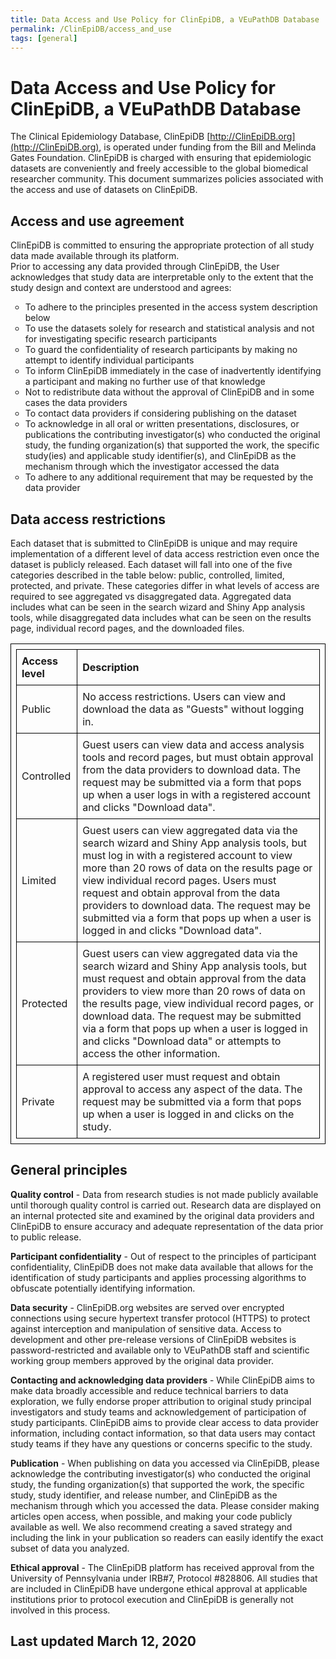 ```yaml
---
title: Data Access and Use Policy for ClinEpiDB, a VEuPathDB Database
permalink: /ClinEpiDB/access_and_use
tags: [general]
---
```

<style>
table {
  border-collapse: collapse;
}
table, th, td {
  border: 1px solid black;
  padding: 0.5em;
}
ul {
  list-style-type: circle;
}
</style>

<div id="ce-data-access" markdown="1">

# Data Access and Use Policy for ClinEpiDB, a VEuPathDB Database

The Clinical Epidemiology Database, ClinEpiDB [http://ClinEpiDB.org](http://ClinEpiDB.org), is operated under funding from the Bill and Melinda Gates Foundation. ClinEpiDB is charged with ensuring that epidemiologic datasets are conveniently and freely accessible to the global biomedical researcher community. This document summarizes policies associated with the access and use of datasets on ClinEpiDB.

## Access and use agreement
  
ClinEpiDB is committed to ensuring the appropriate protection of all study data made available through its platform.<br> 
Prior to accessing any data provided through ClinEpiDB, the User acknowledges that study data are interpretable only to the extent that the study design and context are understood and agrees:
    
* To adhere to the principles presented in the access system description below
* To use the datasets solely for research and statistical analysis and not for investigating specific research participants
* To guard the confidentiality of research participants by making no attempt to identify individual participants
* To inform ClinEpiDB immediately in the case of inadvertently identifying a participant and making no  further use of that knowledge
* Not to redistribute data without the approval of ClinEpiDB and in some cases the data providers
* To contact data providers if considering publishing on the dataset
* To acknowledge in all oral or written presentations, disclosures, or publications the contributing investigator(s) who conducted the original study, the funding organization(s) that supported the work, the specific study(ies) and applicable study identifier(s), and ClinEpiDB as the mechanism through which the investigator accessed the data
* To adhere to any additional requirement that may be requested by the data provider

##  Data access restrictions
    
Each dataset that is submitted to ClinEpiDB is unique and may require implementation of a different level of data access restriction even once the dataset is publicly released. Each dataset will fall into one of the five categories described in the table below: public, controlled, limited, protected, and private. These categories differ in what levels of access are required to see aggregated vs disaggregated data. Aggregated data includes what can be seen in the search wizard and Shiny App analysis tools, while disaggregated data includes what can be seen on the results page, individual record pages, and the downloaded files.

|  __Access level__ | __Description__ |
| :----- | :----- |
| Public | No access restrictions. Users can view and download the data as "Guests" without logging in. |
| Controlled | Guest users can view data and access analysis tools and record pages, but must obtain approval from the data providers to download data. The request may be submitted via a form that pops up when a user logs in with a registered account and clicks "Download data". |
| Limited | Guest users can view aggregated data via the search wizard and Shiny App analysis tools, but must log in with a registered account to view more than 20 rows of data on the results page or view individual record pages. Users must request and obtain approval from the data providers to download data. The request may be submitted via a form that pops up when a user is logged in and clicks "Download data". |
| Protected | Guest users can view aggregated data via the search wizard and Shiny App analysis tools, but must request and obtain approval from the data providers to view more than 20 rows of data on the results page, view individual record pages, or download data. The request may be submitted via a form that pops up when a user is logged in and clicks "Download data" or attempts to access the other information. |
| Private | A registered user must request and obtain approval to access any aspect of the data. The request may be submitted via a form that pops up when a user is logged in and clicks on the study. |
  
## General principles

__Quality control__ - Data from research studies is not made publicly available until thorough quality control is carried out. Research data are displayed on an internal protected site and examined by the original data providers and ClinEpiDB to ensure accuracy and adequate representation of the data prior to public release.

__Participant confidentiality__ - Out of respect to the principles of participant confidentiality, ClinEpiDB does not make data available that allows for the identification of study participants and applies processing algorithms to obfuscate potentially identifying information.

__Data security__ - ClinEpiDB.org websites are served over encrypted connections using secure hypertext transfer protocol (HTTPS) to protect against interception and manipulation of sensitive data. Access to development and other pre-release versions of ClinEpiDB websites is password-restricted and available only to VEuPathDB staff and scientific working group members approved by the original data provider.
 
__Contacting and acknowledging data providers__ - While ClinEpiDB aims to make data broadly accessible and reduce technical barriers to data exploration, we fully endorse proper attribution to original study principal investigators and study teams and acknowledgement of participation of study participants. ClinEpiDB aims to provide clear access to data provider information, including contact information, so that data users may contact study teams if they have any questions or concerns specific to the study.
      
__Publication__ - When publishing on data you accessed via ClinEpiDB, please acknowledge the contributing investigator(s) who conducted the original study, the funding organization(s) that supported the work, the specific study, study identifier, and release number, and ClinEpiDB as the mechanism through which you accessed the data. Please consider making articles open access, when possible, and making your code publicly available as well. We also recommend creating a saved strategy and including the link in your publication so readers can easily identify the exact subset of data you analyzed.
    
__Ethical approval__ - The ClinEpiDB platform has received approval from the University of Pennsylvania under IRB#7, Protocol #828806. All studies that are included in ClinEpiDB have undergone ethical approval at applicable institutions prior to protocol execution and ClinEpiDB is generally not involved in this process.
  
## Last updated March 12, 2020

</div>

